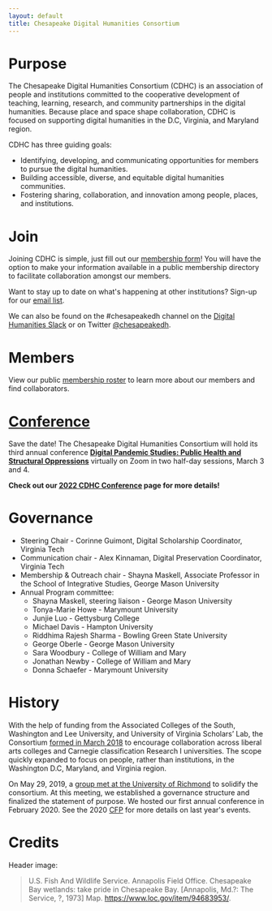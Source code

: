 ```yaml
---
layout: default
title: Chesapeake Digital Humanities Consortium
---
```


# Purpose
The Chesapeake Digital Humanities Consortium (CDHC) is an association of people and institutions committed to the cooperative development of teaching, learning, research, and community partnerships in the digital humanities. Because place and space shape collaboration, CDHC is focused on supporting digital humanities in the D.C, Virginia, and Maryland region.

CDHC has three guiding goals:

* Identifying, developing, and communicating opportunities for members to pursue the digital humanities.
* Building accessible, diverse, and equitable digital humanities communities.
* Fostering sharing, collaboration, and innovation among people, places, and institutions.

# Join
Joining CDHC is simple, just fill out our [membership form](https://docs.google.com/forms/d/e/1FAIpQLSdnmycSdguOYiIoZSQCxP9IQz6BI2kWpapLM0JuRgdh1Uzx5A/viewform?usp=sf_link)! You will have the option to make your information available in a public membership directory to facilitate collaboration amongst our members.

Want to stay up to date on what's happening at other institutions? Sign-up for our [email list](https://groups.google.com/forum/#!forum/chesapeakedh).

We can also be found on the #chesapeakedh channel on the [Digital Humanities Slack](http://tinyurl.com/DHslack) or on Twitter [@chesapeakedh](http://twitter.com/chesapeakedh).

# Members
View our public [membership roster](https://docs.google.com/spreadsheets/d/1GChEHwmtmvwgv3E16cH7URkSdhd3IIlODzAuoHaWIwQ/edit?usp=sharing) to learn more about our members and find collaborators.

# [Conference](https://chesapeakedh.github.io/conference-2022)

Save the date! The Chesapeake Digital Humanities Consortium will hold its third annual conference **[Digital Pandemic Studies: Public Health and Structural Oppressions](https://chesapeakedh.github.io/conference-2022.md)** virtually on Zoom in two half-day sessions, March 3 and 4. 

**Check out our [2022 CDHC Conference](https://chesapeakedh.github.io/conference-2022.md) page for more details!** 

# Governance
* Steering Chair - Corinne Guimont, Digital Scholarship Coordinator, Virginia Tech
* Communication chair - Alex Kinnaman, Digital Preservation Coordinator, Virginia Tech
* Membership & Outreach chair - Shayna Maskell, Associate Professor in the School of Integrative Studies, George Mason University
* Annual Program committee:
  * Shayna Maskell, steering liaison - George Mason University
  * Tonya-Marie Howe - Marymount University
  * Junjie Luo - Gettysburg College
  * Michael Davis - Hampton University
  * Riddhima Rajesh Sharma - Bowling Green State University
  * George Oberle - George Mason University
  * Sara Woodbury - College of William and Mary
  * Jonathan Newby - College of William and Mary
  * Donna Schaefer - Marymount University

# History
With the help of funding from the Associated Colleges of the South, Washington and Lee University, and University of Virginia Scholars’ Lab, the Consortium [formed in March 2018](http://symposium.scholarslab.org/) to encourage collaboration across liberal arts colleges and Carnegie classification Research I universities. The scope quickly expanded to focus on people, rather than institutions, in the Washington D.C, Maryland, and Virginia region.

On May 29, 2019, a [group met at the University of Richmond](https://github.com/nolauren/workshops/blob/master/cheasepeake.md) to solidify the consortium. At this meeting, we established a governance structure and finalized the statement of purpose. We hosted our first annual conference in February 2020. See the 2020 [CFP](/conference-2020) for more details on last year's events.


# Credits
Header image:
> U.S. Fish And Wildlife Service. Annapolis Field Office. Chesapeake Bay wetlands: take pride in Chesapeake Bay. [Annapolis, Md.?: The Service, ?, 1973] Map. https://www.loc.gov/item/94683953/.
